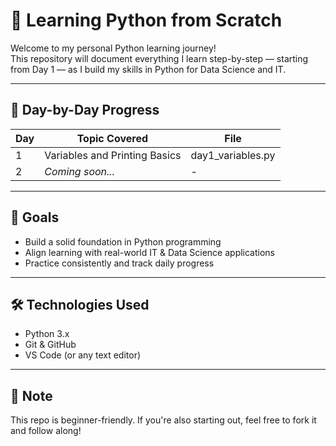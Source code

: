 # 🐍 Learning Python from Scratch

Welcome to my personal Python learning journey!  
This repository will document everything I learn step-by-step — starting from Day 1 — as I build my skills in Python for Data Science and IT.

---

## 📅 Day-by-Day Progress

| Day | Topic Covered                  | File                  |
|-----|--------------------------------|------------------------|
| 1   | Variables and Printing Basics  | day1_variables.py      |
| 2   | *Coming soon...*               | -                      |

---

## 🎯 Goals

- Build a solid foundation in Python programming
- Align learning with real-world IT & Data Science applications
- Practice consistently and track daily progress

---

## 🛠️ Technologies Used

- Python 3.x
- Git & GitHub
- VS Code (or any text editor)

---

## 📌 Note

This repo is beginner-friendly. If you're also starting out, feel free to fork it and follow along!

